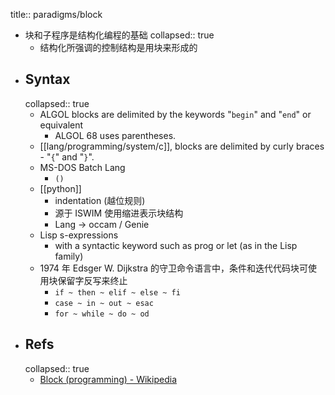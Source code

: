 title:: paradigms/block

- 块和子程序是结构化编程的基础
  collapsed:: true
  - 结构化所强调的控制结构是用块来形成的
- ## Syntax
  collapsed:: true
  - ALGOL blocks are delimited by the keywords "`begin`" and "`end`" or equivalent
    - ALGOL 68 uses parentheses.
  - [[lang/programming/system/c]], blocks are delimited by curly braces - "`{`" and "`}`".
  - MS-DOS Batch Lang
    - `()`
  - [[python]]
    - indentation (越位规则)
    - 源于 ISWIM 使用缩进表示块结构
    - Lang -> occam / Genie
  - Lisp s-expressions
    - with a syntactic keyword such as prog or let (as in the Lisp family)
  - 1974 年 Edsger W. Dijkstra 的守卫命令语言中，条件和迭代代码块可使用块保留字反写来终止
    - `if ~ then ~ elif ~ else ~ fi`
    - `case ~ in ~ out ~ esac`
    - `for ~ while ~ do ~ od`
- ## Refs
  collapsed:: true
  - [Block (programming) - Wikipedia](https://en.wikipedia.org/wiki/Block_(programming))